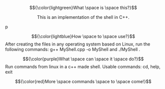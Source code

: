 
$${\color{lightgreen}What \space is \space this?}$$
<p align="center">
This is an implementation of the shell in C++.
</p>p

$${\color{lightblue}How \space to \space use?}$$
After creating the files in any operating system based on Linux, run the following commands: g++ MyShell.cpp -o MyShell and ./MyShell .

$${\color{purple}What \space can \space it \space do?}$$
Run commands from linux in a c++ made shell.
Usable commands: cd, help, exit

$${\color{red}More \space commands \space to \space come!}$$
